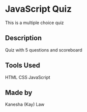 # JavaScript Quiz

This is a multiple choice quiz

## Description

Quiz with 5 questions and scoreboard

## Tools Used

HTML CSS JavaScript

## Made by

Kanesha (Kay) Law

